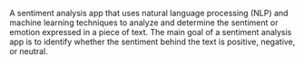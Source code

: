A sentiment analysis app that uses natural language processing (NLP) and machine learning techniques to analyze and determine the sentiment or emotion expressed in a piece of text. 
The main goal of a sentiment analysis app is to identify whether the sentiment behind the text is positive, negative, or neutral.
